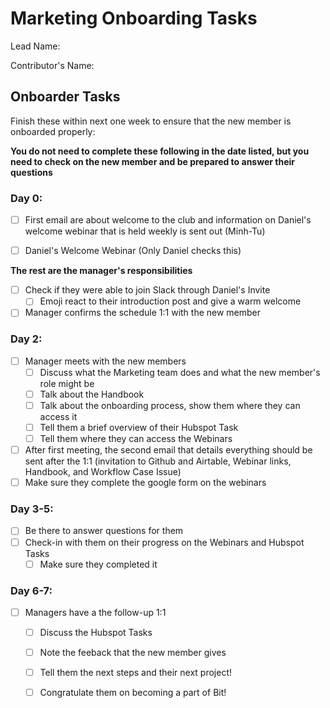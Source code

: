 # Marketing Onboarding Tasks 

Lead Name:

Contributor's Name: 

## Onboarder Tasks

Finish these within next one week to ensure that the new member is onboarded properly:

**You do not need to complete these following in the date listed, but you need to check on the new member and be prepared to answer their questions** 

### Day 0:

- [ ] First email are about welcome to the club and information on Daniel's welcome webinar that is held weekly is sent out (Minh-Tu)

- [ ]  Daniel's Welcome Webinar (Only Daniel checks this)

**The rest are the manager's responsibilities**

- [ ] Check if they were able to join Slack through Daniel's Invite 
  - [ ] Emoji react to their introduction post and give a warm welcome
- [ ] Manager confirms the schedule 1:1 with the new member 

### Day 2:

- [ ] Manager meets with the new members 
  - [ ] Discuss what the Marketing team does and what the new member's role might be
  - [ ] Talk about the Handbook 
  - [ ] Talk about the onboarding process, show them where they can access it 
  - [ ] Tell them a brief overview of their Hubspot Task
  - [ ] Tell them where they can access the Webinars 
- [ ] After first meeting, the second email that details everything should be sent after the 1:1 (invitation to Github and Airtable, Webinar links, Handbook, and Workflow Case Issue)
- [ ] Make sure they complete the google form on the webinars 

### Day 3-5: 

- [ ] Be there to answer questions for them
- [ ] Check-in with them on their progress on the Webinars and Hubspot Tasks 
  - [ ] Make sure they completed it

### Day 6-7: 

- [ ] Managers have a the follow-up 1:1 
  - [ ] Discuss the Hubspot Tasks 
  - [ ] Note the feeback that the new member gives 
  - [ ] Tell them the next steps and their next project!
  - [ ] Congratulate them on becoming a part of Bit! 



